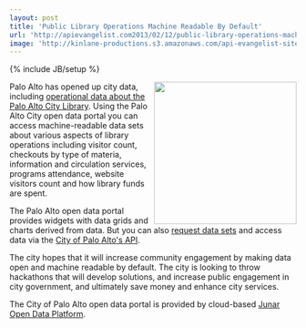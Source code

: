 ```yaml
---
layout: post
title: 'Public Library Operations Machine Readable By Default'
url: 'http://apievangelist.com2013/02/12/public-library-operations-machine-readable-by-default/'
image: 'http://kinlane-productions.s3.amazonaws.com/api-evangelist-site/blog/city-of-palo-alto-logo.jpg'
---
```

{% include JB/setup %}
<p>
     <a href="http://paloalto.opendata.junar.com/dashboards/8031/library/" target="_blank"><img src="https://s3.amazonaws.com/kinlane-productions/api-evangelist/city/city-of-palo-alto-logo.jpg"  width="250" align="right" /></a>
</p>
<p>
     Palo Alto has opened up city data, including <a href="http://paloalto.opendata.junar.com/dashboards/8031/library/" target="_blank">operational data about the Palo Alto City Library</a>. Using the Palo Alto City open data portal you can access machine-readable data sets about various aspects of library operations including visitor count, checkouts by type of materia, information and circulation services, programs attendance, website visitors count and how library funds are spent.
</p>
<p>
     The Palo Alto open data portal provides widgets with data grids and charts derived from data. But you can also <a href="http://www.cityofpaloalto.org/gov/depts/it/open_data/suggest_a_dataset.asp">request data sets</a> and access data via the <a href="http://paloalto.opendata.junar.com/developers/">City of Palo Alto's API</a>.
</p>
<p>
     The city hopes that it will increase community engagement by making data open and machine readable by default. The city is looking to throw hackathons that will develop solutions, and increase public engagement in city government, and ultimately save money and enhance city services.
</p>
<p>
     The City of Palo Alto open data portal is provided by cloud-based <a href="http://www.junar.com/">Junar Open Data Platform</a>.
</p>
